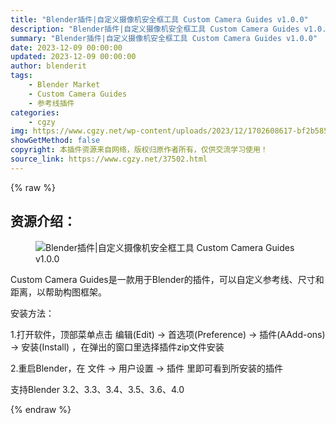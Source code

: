 ```yaml
---
title: "Blender插件|自定义摄像机安全框工具 Custom Camera Guides v1.0.0"
description: "Blender插件|自定义摄像机安全框工具 Custom Camera Guides v1.0.0"
summary: "Blender插件|自定义摄像机安全框工具 Custom Camera Guides v1.0.0"
date: 2023-12-09 00:00:00
updated: 2023-12-09 00:00:00
author: blenderit
tags: 
    - Blender Market
    - Custom Camera Guides
    - 参考线插件
categories:
    - cgzy
img: https://www.cgzy.net/wp-content/uploads/2023/12/1702608617-bf2b585aaeb7a04.webp
showGetMethod: false
copyright: 本插件资源来自网络，版权归原作者所有，仅供交流学习使用！
source_link: https://www.cgzy.net/37502.html
---
```


{% raw %}
<div class="wp-block-pandastudio-title"><div class="title_style_01"><h2 id="h2-0">资源介绍：</h2></div></div><div class="wp-block-image is-style-border-round-and-with-shadow">
<figure class="aligncenter size-large"><img decoding="async" src="https://img.alicdn.com/imgextra/i2/717183932/O1CN01Db4Sa51euuEkTcgjP_!!717183932.gif" title="Blender插件|自定义摄像机安全框工具 Custom Camera Guides v1.0.0" alt="Blender插件|自定义摄像机安全框工具 Custom Camera Guides v1.0.0"></figure></div><p class="is-style-text-indent-2em">Custom Camera Guides是一款用于Blender的插件，可以自定义参考线、尺寸和距离，以帮助构图框架。</p><div class="wp-block-pandastudio-title"><div class="title_style_01"><p>安装方法：</p></div></div><p>1.打开软件，顶部菜单点击 编辑(Edit) → 首选项(Preference) → 插件(AAdd-ons) → 安装(Install) ，在弹出的窗口里选择插件zip文件安装</p><p>2.重启Blender，在 文件 → 用户设置 → 插件 里即可看到所安装的插件</p><div class="wp-block-pandastudio-tips"><div class="tip success "><p>支持Blender 3.2、3.3、3.4、3.5、3.6、4.0</p>
</div></div>
<div style="display: none">cgzy</div>
{% endraw %}